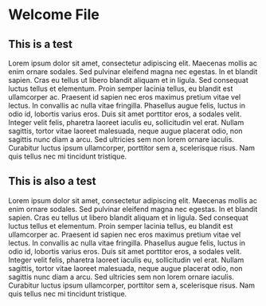 # Welcome File

## This is a test 

Lorem ipsum dolor sit amet, consectetur adipiscing elit. Maecenas mollis ac enim ornare sodales. Sed pulvinar eleifend magna nec egestas. In et blandit sapien. Cras eu tellus ut libero blandit aliquam et in ligula. Sed consequat luctus tellus et elementum. Proin semper lacinia tellus, eu blandit est ullamcorper ac. Praesent id sapien nec eros maximus pretium vitae vel lectus. In convallis ac nulla vitae fringilla. Phasellus augue felis, luctus in odio id, lobortis varius eros. Duis sit amet porttitor eros, a sodales velit. Integer velit felis, pharetra laoreet iaculis eu, sollicitudin vel erat. Nullam sagittis, tortor vitae laoreet malesuada, neque augue placerat odio, non sagittis nunc diam a arcu. Sed ultricies sem non lorem ornare iaculis. Curabitur luctus ipsum ullamcorper, porttitor sem a, scelerisque risus. Nam quis tellus nec mi tincidunt tristique.

## This is also a test

Lorem ipsum dolor sit amet, consectetur adipiscing elit. Maecenas mollis ac enim ornare sodales. Sed pulvinar eleifend magna nec egestas. In et blandit sapien. Cras eu tellus ut libero blandit aliquam et in ligula. Sed consequat luctus tellus et elementum. Proin semper lacinia tellus, eu blandit est ullamcorper ac. Praesent id sapien nec eros maximus pretium vitae vel lectus. In convallis ac nulla vitae fringilla. Phasellus augue felis, luctus in odio id, lobortis varius eros. Duis sit amet porttitor eros, a sodales velit. Integer velit felis, pharetra laoreet iaculis eu, sollicitudin vel erat. Nullam sagittis, tortor vitae laoreet malesuada, neque augue placerat odio, non sagittis nunc diam a arcu. Sed ultricies sem non lorem ornare iaculis. Curabitur luctus ipsum ullamcorper, porttitor sem a, scelerisque risus. Nam quis tellus nec mi tincidunt tristique.